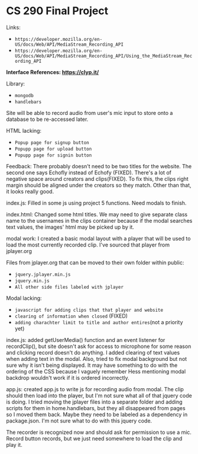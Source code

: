 # CS 290 Final Project



Links:
*  `https://developer.mozilla.org/en-US/docs/Web/API/MediaStream_Recording_API`
*  `https://developer.mozilla.org/en-US/docs/Web/API/MediaStream_Recording_API/Using_the_MediaStream_Recording_API`





**Interface References: https://clyp.it/**

Library:    
*  `mongodb`
* `handlebars`

Site will be able to record audio from user's mic input to store onto a database to be re-accessed later.


HTML lacking:

*  `Popup page for signup button`
*  `Popupp page for upload button`
*  `Popupp page for signin button`

Feedback:
There probably doesn't need to be two titles for the website.  The second one says Echofly instead of Echofy (FIXED).  There's a lot of negative space around creators and clips(FIXED). To fix this, the clips right margin should be aligned under the creators so they match.  Other than that, it looks really good.

index.js:
Filled in some js using project 5 functions.  Need modals to finish.

index.html:
Changed some html titles.  We may need to give separate class name to the usernames in the clips container because if the modal searches text values, the images' html may be picked up by it.  


modal work:
I created a basic modal layout with a player that will be used to load the most currently recorded clip. I've sourced that player from jplayer.org

Files from jplayer.org that can be moved to their own folder within public:
*  `jquery.jplayer.min.js`
*  `jquery.min.js`
*  `All other side files labeled with jplayer`

Modal lacking:

*  `javascript for adding clips that that player and website`
*  `clearing of information when closed` (FIXED)
*  `adding charachter limit to title and author entires`(not a priority yet)

index.js:
added getUserMedia() function and an event listener for recordClip(), but site doesn't ask for access to microphone for some reason and clicking record doesn't do anything.  I added clearing of text values when adding text in the modal.  Also, tried to fix modal background but not sure why it isn't being displayed.  It may have something to do with the ordering of the CSS because I vaguely remember Hess mentioning modal backdrop wouldn't work if it is ordered incorrectly.  

app.js:
created app.js to write js for recording audio from modal.  The clip should then load into the player, but I'm not sure what all of that jquery code is doing.  I tried moving the jplayer files into a separate folder and adding scripts for them in home.handlebars, but they all disappeared from pages so I moved them back.  Maybe they need to be labeled as a dependency in package.json. I'm not sure what to do with this jquery code.

The recorder is recognized now and should ask for permission to use a mic.  Record button records, but we just need somewhere to load the clip and play it.  
